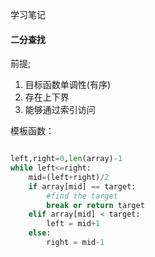 学习笔记



#### 二分查找

前提;

1. 目标函数单调性(有序)
2. 存在上下界
3. 能够通过索引访问

模板函数：

```python

left,right=0,len(array)-1
while left<=right:
    mid=(left+right)/2
    if array[mid] == target:
        #find the target
        break or return target
    elif array[mid] < target:
        left = mid+1
    else:
        right = mid-1

```
